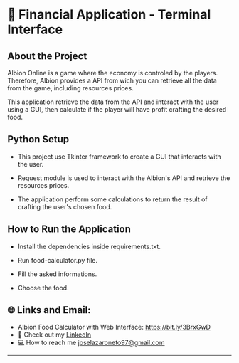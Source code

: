 # :pushpin: Financial Application - Terminal Interface
 

## About the Project

Albion Online is a game where the economy is controled by the players. Therefore, Albion provides a API from wich you can retrieve all the data from the game, 
including resources prices. 

This application retrieve the data from the API and interact with the user using a GUI, then calculate if the player
will have profit crafting the desired food.

## Python Setup

 * This project use Tkinter framework to create a GUI that interacts with the user.

 * Request module is used to interact with the Albion's API and retrieve the resources prices.

 * The application perform some calculations to return the result of crafting the user's chosen food.

## How to Run the Application

 * Install the dependencies inside requirements.txt.

 * Run food-calculator.py file.

 * Fill the asked informations.
 
 * Choose the food.
 

## :globe_with_meridians: Links and Email:
* Albion Food Calculator with Web Interface: https://bit.ly/3BrxGwD
* :page_with_curl: Check out my [LinkedIn](https://www.linkedin.com/in/joselazaroneto232/)
* :computer: How to reach me joselazaroneto97@gmail.com

 
---





